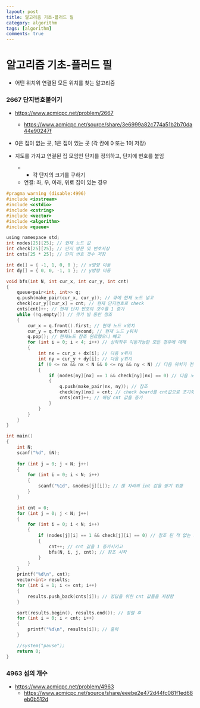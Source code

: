 ```yaml
---
layout: post
title: 알고리즘 기초-플러드 필
category: algorithm
tags: [algorithm]
comments: true
---
```


# 알고리즘 기초-플러드 필
- 어떤 위치위 연결된 모든 위치를 찾는 알고리즘

### 2667 단지번호붙이기
- https://www.acmicpc.net/problem/2667
  - https://www.acmicpc.net/source/share/3e6999a82c774a51b2b70da44e90247f
  
- 0은 집이 없는 곳, 1은 집이 있는 곳 (각 칸에 0 또는 1이 저장)
- 지도를 가지고 연결된 집 모임인 단지를 정의하고, 단지에 번호를 붙임
  - + 각 단지의 크기를 구하기
  - 연결: 좌, 우, 아래, 위로 집이 있는 경우
  
```c
#pragma warning (disable:4996)
#include <iostream>
#include <cstdio>
#include <cstring>
#include <vector>
#include <algorithm>
#include <queue>

using namespace std;
int nodes[25][25]; // 현재 노드 값
int check[25][25]; // 단지 방문 및 번호저장
int cnts[25 * 25]; // 단지 번호 갯수 저장

int dx[] = { -1, 1, 0, 0 }; // x방향 이동
int dy[] = { 0, 0, -1, 1 }; // y방향 이동

void bfs(int N, int cur_x, int cur_y, int cnt)
{
	queue<pair<int, int>> q;
	q.push(make_pair(cur_x, cur_y)); // 큐에 현재 노드 넣고
	check[cur_y][cur_x] = cnt; // 현재 단지번호로 check
	cnts[cnt]++; // 현재 단지 번호의 갯수를 1 증가
	while (!q.empty()) // 큐가 빌 동안 참조
	{
		cur_x = q.front().first; // 현재 노드 x위치
		cur_y = q.front().second; // 현재 노드 y위치
		q.pop(); // 현재노드 참조 완료했으니 빼고
		for (int i = 0; i < 4; i++) // 상하좌우 이동가능한 모든 경우에 대해
		{
			int nx = cur_x + dx[i]; // 다음 x위치
			int ny = cur_y + dy[i]; // 다음 y위치
			if (0 <= nx && nx < N && 0 <= ny && ny < N) // 다음 위치가 전체 범위를 넘어가지 않는 경우에 대해
			{
				if (nodes[ny][nx] == 1 && check[ny][nx] == 0) // 다음 노드가 건물이 있는 1 값이고, 참조되지 않았다면
				{
					q.push(make_pair(nx, ny)); // 참조
					check[ny][nx] = cnt; // check board를 cnt값으로 초기화하고
					cnts[cnt]++; // 해당 cnt 값을 증가
				}
			}
		}
	}
}

int main()
{
	int N;
	scanf("%d", &N);
	
	for (int j = 0; j < N; j++)
	{
		for (int i = 0; i < N; i++)
		{
			scanf("%1d", &nodes[j][i]); // 핝 자리의 int 값을 받기 위함
		}
	}

	int cnt = 0;
	for (int j = 0; j < N; j++)
	{
		for (int i = 0; i < N; i++)
		{
			if (nodes[j][i] == 1 && check[j][i] == 0) // 참조 된 적 없는 노드라면
			{
				cnt++; // cnt 값을 1 증가시키고
				bfs(N, i, j, cnt); // 참조 시작
			}
		}
	}
	printf("%d\n", cnt);
	vector<int> results;
	for (int i = 1; i <= cnt; i++)
	{
		results.push_back(cnts[i]); // 정답을 위한 cnt 값들을 저장함
	}

	sort(results.begin(), results.end()); // 정렬 후
	for (int i = 0; i < cnt; i++)
	{
		printf("%d\n", results[i]); // 출력
	}

	//system("pause");
	return 0;
}

```


### 4963 섬의 개수
- https://www.acmicpc.net/problem/4963
  - https://www.acmicpc.net/source/share/eeebe2e472d44fc081f1ed68eb0b512d
